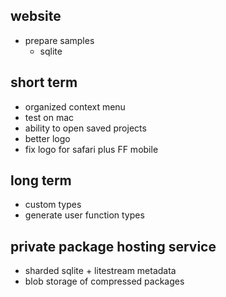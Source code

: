 ## website

- prepare samples
  - sqlite

## short term

- organized context menu
- test on mac
- ability to open saved projects
- better logo
- fix logo for safari plus FF mobile

## long term
- custom types
- generate user function types

## private package hosting service
- sharded sqlite + litestream metadata
- blob storage of compressed packages
